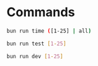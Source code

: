 # Commands

```bash
bun run time ([1-25] | all)
```

```bash
bun run test [1-25]
```

```bash
bun run dev [1-25]
```
